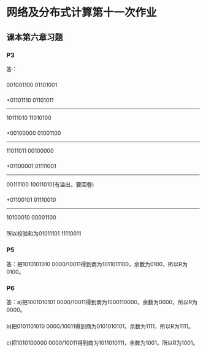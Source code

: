 # 网络及分布式计算第十一次作业
## 课本第六章习题
### P3
答：
### 
   001001100  01101001
### 
  +01101110  01101011
***
 10111010  11010100
### 
  +00100000  01001100
***
 11011011  00100000
### 
  +01100001  01111001
***
 00111100  10011010(有溢出，要回卷)
### 
  +01100101  01110010
***
 10100010  00001100
### 
所以校验和为01011101  11110011
### P5
答：把1010101010 0000/10011得到商为1011011100，余数为0100，所以R为0100。
### P6
答：a)把1001010101 0000/10011得到商为1000110000，余数为0000，所以R为0000。
### 
b)把0101101010 0000/10011得到商为0101010101，余数为1111，所以R为1111。
### 
c)把1010100000 0000/10011得到商为1011010111，余数为1001，所以R为1001。